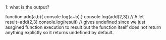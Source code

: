 1: what is the output?

function add(a,b){
    console.log(a+b)
}
console.log(add(2,3)) // 5
let result=add(2,3)
console.log(result) // gives undefined since we just assgined function execution to result but the function itself does not return anything explictly so it returns undefined by default.
